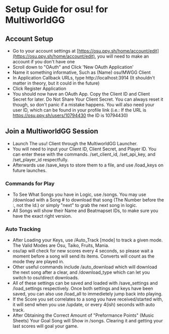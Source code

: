 # Setup Guide for osu! for MultiworldGG

## Account Setup

* Go to your account settings at [https://osu.ppy.sh/home/account/edit](https://osu.ppy.sh/home/account/edit), you will need to make an account if you don't have one
* Scroll down to "OAuth" and Click 'New OAuth Application'
* Name it something informative, Such as (Name) osu!MWGG Client
* In Application Callback URLs, type http://localhost:3914 (It shouldn't matter in theory, but it could in the future)
* Click Register Application
* You should now have an OAuth App. Copy the Client ID and Client Secret for later. Do Not Share Your Client Secret. You can always reset it though, so don't panic if a mistake happens. You will also need your user ID, which can be found in your profile link (i.e.: If the URL is https://osu.ppy.sh/users/10794430 the ID is 10794430)

## Join a MultiworldGG Session
* Launch The usu! Client through the MultiworldGG Launcher. 
* You will need to input your Client ID, Client Secret, and Player ID. You can enter these with the commands. /set_client_id, /set_api_key, and /set_player_id respectfully. 
* Afterwards use /save_keys to store them to a file, and use /load_keys on future launches.

### Commands for Play
* To See What Songs you have in Logic, use /songs. You may use /download with a Song # to download that song (The Number before the :, not the Id.) or simply "next" to grab the next song in logic. 
* All Songs will show their Name and Beatmapset IDs, to make sure you have the exact right version.

### Auto Tracking
* After Loading your Keys, use /Auto_Track [mode] to track a given mode. The Valid Modes are Osu, Taiko, Fruits, Mania. 
* osu!ap will check for new scores every 4 seconds, so please wait a moment before a song will send its items. Converts will count as the mode they are played in. 
* Other useful commands include /auto_download which will download the next song after a clear, and /download_type which can let you switch to osu!direct downloads. 
* All of these settings can be saved and loaded with /save_settings and /load_settings respectively. Once both settings and keys have been saved, you can also use /load_all to immedietely jump back into playing.
* If the Score you set correlates to a song you have received/started with, it will send when you use /update, or every 4(ish) seconds with auto track.
* After Obtaining the Correct Amount of "Preformance Points" (Music Sheets) Your Goal Song will Show in /songs. Clearing it and getting your last scores will goal your game.